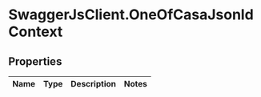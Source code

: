 # SwaggerJsClient.OneOfCasaJsonldContext

## Properties

| Name | Type | Description | Notes |
| ---- | ---- | ----------- | ----- |
